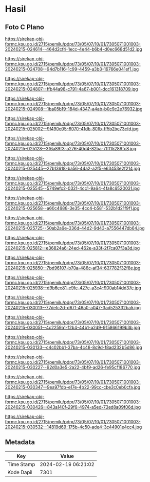 # Hasil

## Foto C Plano

https://sirekap-obj-formc.kpu.go.id/2715/pemilu/pdpr/73/05/07/10/01/7305071001003-20240215-024614--464d2cf4-1ecc-4e44-b6b4-d0ec668d51d2.jpg

https://sirekap-obj-formc.kpu.go.id/2715/pemilu/pdpr/73/05/07/10/01/7305071001003-20240215-024708--94d7b116-1c99-4459-a3b3-19766e041ef1.jpg

https://sirekap-obj-formc.kpu.go.id/2715/pemilu/pdpr/73/05/07/10/01/7305071001003-20240215-024807--ffb44a98-c791-4a67-b001-dcc161318709.jpg

https://sirekap-obj-formc.kpu.go.id/2715/pemilu/pdpr/73/05/07/10/01/7305071001003-20240215-024908--1ba05b19-184d-4347-a4ab-b0c9c2e76932.jpg

https://sirekap-obj-formc.kpu.go.id/2715/pemilu/pdpr/73/05/07/10/01/7305071001003-20240215-025002--9f490c05-6070-41db-80fb-ff5b2bc73cfd.jpg

https://sirekap-obj-formc.kpu.go.id/2715/pemilu/pdpr/73/05/07/10/01/7305071001003-20240215-025128--3f6a89f3-a276-40d4-82ba-7fff15289fc8.jpg

https://sirekap-obj-formc.kpu.go.id/2715/pemilu/pdpr/73/05/07/10/01/7305071001003-20240215-025445--27b13618-ba56-44a2-a2f5-e63453e2f214.jpg

https://sirekap-obj-formc.kpu.go.id/2715/pemilu/pdpr/73/05/07/10/01/7305071001003-20240215-025545--5749efc2-0321-4cc1-9a64-4fa8c6520031.jpg

https://sirekap-obj-formc.kpu.go.id/2715/pemilu/pdpr/73/05/07/10/01/7305071001003-20240215-025658--a60c4688-3e35-4cc4-b581-532b1d21f9f1.jpg

https://sirekap-obj-formc.kpu.go.id/2715/pemilu/pdpr/73/05/07/10/01/7305071001003-20240215-025725--50ab2a6e-336d-44d2-9d43-a7556447db64.jpg

https://sirekap-obj-formc.kpu.go.id/2715/pemilu/pdpr/73/05/07/10/01/7305071001003-20240215-025812--e36824a6-24ed-462e-a33f-2f7ca07f3a3d.jpg

https://sirekap-obj-formc.kpu.go.id/2715/pemilu/pdpr/73/05/07/10/01/7305071001003-20240215-025850--7bd96107-b70a-486c-af34-637782f32f8e.jpg

https://sirekap-obj-formc.kpu.go.id/2715/pemilu/pdpr/73/05/07/10/01/7305071001003-20240215-025938--d9b6ec81-e9fe-427e-a3c4-900ab14dd37e.jpg

https://sirekap-obj-formc.kpu.go.id/2715/pemilu/pdpr/73/05/07/10/01/7305071001003-20240215-030013--77defc2d-d67f-46a0-a047-3ad525332ba5.jpg

https://sirekap-obj-formc.kpu.go.id/2715/pemilu/pdpr/73/05/07/10/01/7305071001003-20240215-030051--4c2259a1-f2b4-44b1-a2d9-915866199b3b.jpg

https://sirekap-obj-formc.kpu.go.id/2715/pemilu/pdpr/73/05/07/10/01/7305071001003-20240215-030133--c4c02bb1-37ba-4c48-8c9d-f8ad232b5d86.jpg

https://sirekap-obj-formc.kpu.go.id/2715/pemilu/pdpr/73/05/07/10/01/7305071001003-20240215-030227--92d0a3e5-2a22-4bf9-ad26-fe95cf186770.jpg

https://sirekap-obj-formc.kpu.go.id/2715/pemilu/pdpr/73/05/07/10/01/7305071001003-20240215-030347--9ea97fdb-e17e-4b22-99cc-cbe3c0eb0cfa.jpg

https://sirekap-obj-formc.kpu.go.id/2715/pemilu/pdpr/73/05/07/10/01/7305071001003-20240215-030426--843a140f-29f6-4974-a5ed-73ed8a09f06d.jpg

https://sirekap-obj-formc.kpu.go.id/2715/pemilu/pdpr/73/05/07/10/01/7305071001003-20240215-030532--14819d69-175b-4c50-ade4-3c44901e4cc4.jpg


## Metadata

| Key        | Value               |
| ---------- | ------------------- |
| Time Stamp | 2024-02-19 06:21:02 |
| Kode Dapil | 7301                |



